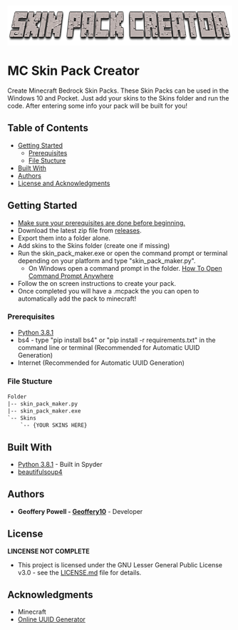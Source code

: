 <p align="center">
<img align="center" width="750" height="90" src="https://github.com/Geoffery10/MC-Skin-Pack-Creator/blob/master/logo.png?raw=true">
</p>

# MC Skin Pack Creator
 Create Minecraft Bedrock Skin Packs. These Skin Packs can be used in the Windows 10 and Pocket. Just add your skins to the Skins folder and run the code. After entering some info your pack will be built for you!

## Table of Contents
* [Getting Started](https://github.com/Geoffery10/MC-Skin-Pack-Creator#getting-started)
  * [Prerequisites](https://github.com/Geoffery10/MC-Skin-Pack-Creator#prerequisites)
  * [File Stucture](https://github.com/Geoffery10/MC-Skin-Pack-Creator#file-stucture)
* [Built With](https://github.com/Geoffery10/MC-Skin-Pack-Creator#built-with)
* [Authors](https://github.com/Geoffery10/MC-Skin-Pack-Creator#authors)
* [License and Acknowledgments](https://github.com/Geoffery10/BMC-Skin-Pack-Creator#license)


## Getting Started
* [Make sure your prerequisites are done before beginning.](https://github.com/Geoffery10/MC-Skin-Pack-Creator#prerequisites)
* Download the latest zip file from [releases](https://github.com/Geoffery10/MC-Skin-Pack-Creator/releases). 
* Export them into a folder alone. 
* Add skins to the Skins folder (create one if missing)
* Run the skin_pack_maker.exe or open the command prompt or terminal depending on your platform and type "skin_pack_maker.py". 
  * On Windows open a command prompt in the folder. [How To Open Command Prompt Anywhere](https://www.thewindowsclub.com/how-to-open-command-prompt-from-right-click-menu/)
* Follow the on screen instructions to create your pack.
* Once completed you will have a .mcpack the you can open to automatically add the pack to minecraft!

### Prerequisites

* [Python 3.8.1](https://www.python.org/downloads/)
* bs4 - type "pip install bs4" or "pip install -r requirements.txt" in the command line or terminal (Recommended for Automatic UUID Generation)
* Internet (Recommended for Automatic UUID Generation)

### File Stucture
```
Folder
|-- skin_pack_maker.py
|-- skin_pack_maker.exe
`-- Skins
    `-- {YOUR SKINS HERE}
```

## Built With

* [Python 3.8.1](https://www.python.org/downloads/) - Built in Spyder
* [beautifulsoup4](https://pypi.org/project/beautifulsoup4/)

## Authors

* **Geoffery Powell - [Geoffery10](https://github.com/Geoffery10)** - Developer

## License

**LINCENSE NOT COMPLETE**
* This project is licensed under the GNU Lesser General Public License v3.0 - see the [LICENSE.md](LICENSE.md) file for details.

## Acknowledgments
* Minecraft
* [Online UUID Generator](https://www.uuidgenerator.net/version4)

